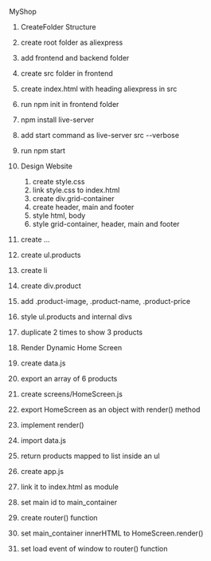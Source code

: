  <!--Created by  Hasmik Minasyan -->

MyShop 
 

1. CreateFolder Structure
  1. create root folder as aliexpress
  2. add frontend and backend folder
  3. create src folder in frontend
  4. create index.html with heading aliexpress in src
  5. run npm init in frontend folder
  6. npm install live-server
  7. add start command as live-server src --verbose
  8. run npm start

2. Design Website
   1. create style.css
   2. link style.css to index.html
   3. create div.grid-container
   4. create header, main and footer
   5. style html, body
   6. style grid-container, header, main and footer

3. create ...
 1. create ul.products    
 2. create li
 3. create div.product
 4. add .product-image, .product-name, .product-price
 5. style ul.products and internal divs 
 6. duplicate 2 times to show 3 products

4. Render Dynamic Home Screen
  1. create data.js
  2. export an array of 6 products
  3. create screens/HomeScreen.js
  4. export HomeScreen as an object with render() method
  5. implement render()
  6.  import data.js
  7. return products mapped to list inside an ul
  8. create app.js
  9. link it to index.html as module
  10. set main id to main_container
  11. create router() function
  12. set main_container innerHTML to HomeScreen.render()
  13. set load event of window to router() function